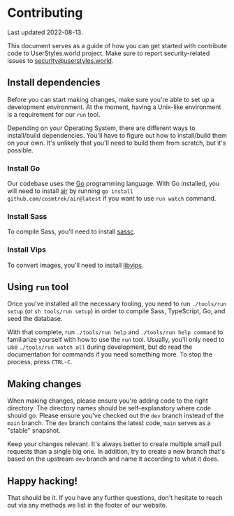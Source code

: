 # Contributing

Last updated 2022-08-13.

This document serves as a guide of how you can get started with contribute code
to UserStyles.world project. Make sure to report security-related issues to
[security@userstyles.world](mailto:security@userstyles.world).

## Install dependencies

Before you can start making changes, make sure you're able to set up a
development environment. At the moment, having a Unix-like environment is a
requirement for our `run` tool.

Depending on your Operating System, there are different ways to install/build
dependencies. You'll have to figure out how to install/build them on your own.
It's unlikely that you'll need to build them from scratch, but it's possible.

### Install Go

Our codebase uses the [Go](https://go.dev/) programming language. With Go
installed, you will need to install [air](https://github.com/cosmtrek/air) by
running `go install github.com/cosmtrek/air@latest` if you want to use `run
watch` command.

### Install Sass

To compile Sass, you'll need to install [sassc].

[sassc]: https://github.com/sass/sassc

### Install Vips

To convert images, you'll need to install [libvips].

[libvips]: https://github.com/libvips/libvips#install

## Using `run` tool

Once you've installed all the necessary tooling, you need to run `./tools/run
setup` (or `sh tools/run setup`) in order to compile Sass, TypeScript, Go, and
seed the database.

With that complete, run `./tools/run help` and `./tools/run help command` to
familiarize yourself with how to use the `run` tool. Usually, you'll only need
to use `./tools/run watch all` during development, but do read the documentation
for commands if you need something more. To stop the process, press `CTRL-C`.

## Making changes

When making changes, please ensure you're adding code to the right directory.
The directory names should be self-explanatory where code should go. Please
ensure you've checked out the `dev` branch instead of the `main` branch. The
`dev` branch contains the latest code, `main` serves as a "stable" snapshot.

Keep your changes relevant. It's always better to create multiple small pull
requests than a single big one. In addition, try to create a new branch that's
based on the upstream `dev` branch and name it according to what it does.

## Happy hacking!

That should be it. If you have any further questions, don't hesitate to reach
out via any methods we list in the footer of our website.
